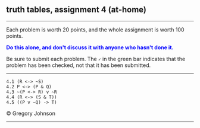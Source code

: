 ## truth tables, assignment 4 (at-home)

---

Each problem is worth 20 points, and the whole assignment is worth 100 points. 

<span style="color:blue">**Do this alone, and don't discuss it with anyone who hasn't done it.**</span>

Be sure to submit each problem. The `✓` in the green bar indicates that the problem has been checked, not that it has been submitted.

---

~~~{.TruthTable .Simple system="magnusSL" options="nocounterexample" points="20" late-credit="16"}
4.1 (R <-> ~S)
4.2 P <-> (P & Q) 
4.3 ~(P <-> R) v ~R
4.4 (R <-> (S & T))
4.5 ((P v ~Q) -> T)
~~~

<p>&copy; <script>document.write(new Date().getFullYear())</script> Gregory Johnson</p> 

---